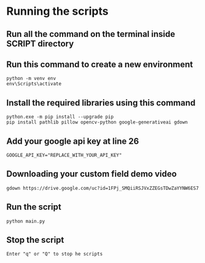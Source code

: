 # Running the scripts
## Run all the command on the terminal inside **SCRIPT** directory

## Run this command to create a new environment
`python -m venv env`<br>
`env\Scripts\activate`
## Install the required libraries using this command
`python.exe -m pip install --upgrade pip`<br>
`pip install pathlib pillow opencv-python google-generativeai gdown`

## Add your google api key at line 26
`GOOGLE_API_KEY="REPLACE_WITH_YOUR_API_KEY" `

## Downloading your custom field demo video
`gdown https://drive.google.com/uc?id=1FPj_SMQiiRSJVxZZEGsTDwZaYYNW6ES7`

## Run the script
`python main.py`

## Stop the script
`Enter "q" or "Q" to stop he scripts`